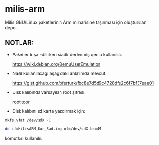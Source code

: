 milis-arm
===============

Milis GNU/Linux paketlerinin Arm mimarisine taşınması için oluşturulan depo.

## NOTLAR:
* Paketler inşa edilirken statik derlenmiş qemu kullanıldı.

    https://wiki.debian.org/QemuUserEmulation

* Nasıl kullanılacağı aşağıdaki anlatımda mevcut.

    https://gist.github.com/bferturk/fbc8e7d5d9c4728dfe2c6f7bf37eae01

* Disk kalıbında varsayılan root şifresi:

    root:toor

* Disk kalıbını sd karta yazdırmak için:

```bash
mkfs.vfat /dev/sdX -I
```
```bash
dd if=MilisARM_Kur_Sad.img of=/dev/sdX bs=4M
```
  komutları kullanılır.
    





